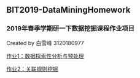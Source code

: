 ## BIT2019-DataMiningHomework

### 2019年春季学期研一下数据挖掘课程作业项目

Created by 白雪峰 3120180977

[作业1：数据探索性分析与预处理](./homework1)

[作业2：关联规则挖掘](./homework2)
